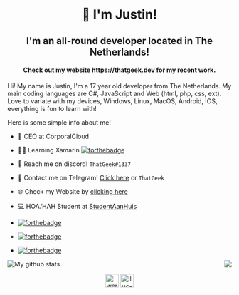<h1 align="center" style="font-weight: bold;">👋 I'm Justin!</h1>
<h2 align="center">I'm an all-round developer located in The Netherlands!</h2>
<h4 align="center">Check out my website https://thatgeek.dev for my recent work.</h4>

<p>Hi! My name is Justin, I'm a 17 year old developer from The Netherlands.
My main coding languages are C#, JavaScript and Web (html, php, css, ext).
Love to variate with my devices, Windows, Linux, MacOS, Android, IOS, everything is fun to learn with!</p>

Here is some simple info about me!

- 👑 CEO at CorporalCloud

- 👨‍💻 Learning Xamarin   [![forthebadge](https://forthebadge.com/images/badges/works-on-my-machine.svg)](https://thatgeek.dev)

- 💭 Reach me on discord! `ThatGeek#1337`

- 🔐 Contact me on Telegram! [Click here](https://t.me/ThatGeek) or `ThatGeek`

- 🌐 Check my Website by [clicking here](https://thatgeek.dev)

- 💻 HOA/HAH Student at [StudentAanHuis](https://studentaanhuis.nl/)

- [![forthebadge](https://forthebadge.com/images/badges/powered-by-coffee.svg)](https://thatgeek.dev)

- [![forthebadge](https://forthebadge.com/images/badges/0-percent-optimized.svg)](https://thatgeek.dev)

- [![forthebadge](https://forthebadge.com/images/badges/not-a-bug-a-feature.svg)](https://thatgeek.dev)

<img align="center" src="https://github-readme-stats.vercel.app/api?username=justinpooters&show_icons=true&theme=radical" alt="My github stats" /><img src="https://github-readme-stats.vercel.app/api/top-langs/?username=justinpooters&layout=compact&theme=radical" style="float:right" />


<p align="center">
<a href="https://twitter.com/thatgeekdev" target="blank"><img align="center" src="https://cdn.jsdelivr.net/npm/simple-icons@3.0.1/icons/twitter.svg" alt="wereld03" height="30" width="30" /></a>
<a href="https://linkedin.com/in/justinpooters" target="blank"><img align="center" src="https://cdn.jsdelivr.net/npm/simple-icons@3.0.1/icons/linkedin.svg" alt="luc-h" height="30" width="30" /></a>
</p>
